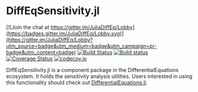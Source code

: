 # DiffEqSensitivity.jl

[![Join the chat at https://gitter.im/JuliaDiffEq/Lobby](https://badges.gitter.im/JuliaDiffEq/Lobby.svg)](https://gitter.im/JuliaDiffEq/Lobby?utm_source=badge&utm_medium=badge&utm_campaign=pr-badge&utm_content=badge)
[![Build Status](https://travis-ci.org/JuliaDiffEq/DiffEqSensitivity.jl.svg?branch=master)](https://travis-ci.org/JuliaDiffEq/DiffEqSensitivity.jl)
[![Build status](https://ci.appveyor.com/api/projects/status/l2ohsa2madav6qge?svg=true)](https://ci.appveyor.com/project/ChrisRackauckas/diffeqsensitivity-jl)
[![Coverage Status](https://coveralls.io/repos/github/JuliaDiffEq/DiffEqSensitivity.jl/badge.svg)](https://coveralls.io/github/JuliaDiffEq/DiffEqSensitivity.jl)
[![codecov.io](http://codecov.io/github/JuliaDiffEq/DiffEqSensitivity.jl/coverage.svg?branch=master)](http://codecov.io/github/JuliaDiffEq/DiffEqSensitivity.jl?branch=master)

DiffEqSensitivity.jl is a component package in the DifferentialEquations ecosystem. It holds the
sensitivity analysis utilities. Users interested in using this
functionality should check out [DifferentialEquations.jl](https://github.com/JuliaDiffEq/DifferentialEquations.jl).
